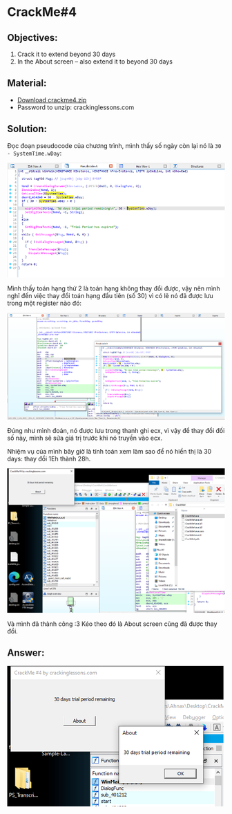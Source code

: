 # CrackMe#4

## Objectives:
1. Crack it to extend beyond 30 days
2. In the About screen – also extend it to beyond 30 days

## Material:
- [Download crackme4.zip](https://github.com/paulchin/github-crackmes/blob/master/CrackMe4.zip)
- Password to unzip: crackinglessons.com

## Solution: 
Đọc đoạn pseudocode của chương trình, mình thấy số ngày còn lại nó là `30 - SystemTime.wDay`:

![alt text](image.png)

Mình thấy toán hạng thứ 2 là toán hạng không thay đổi được, vậy nên mình nghĩ đến việc thay đổi toán hạng đầu tiên (số 30) vì có lẽ nó đã được lưu trong một register nào đó:

![alt text](image-1.png)

Đúng như mình đoán, nó được lưu trong thanh ghi ecx, vì vậy để thay đổi đối số này, mình sẽ sửa giá trị trước khi nó truyền vào ecx. 

Nhiệm vụ của mình bây giờ là tính toán xem làm sao để nó hiển thị là 30 days: thay đổi 1Eh thành 28h.

![alt text](image-2.png)

Và mình đã thành công :3 Kéo theo đó là About screen cũng đã được thay đổi.

## Answer:

![alt text](image-3.png)